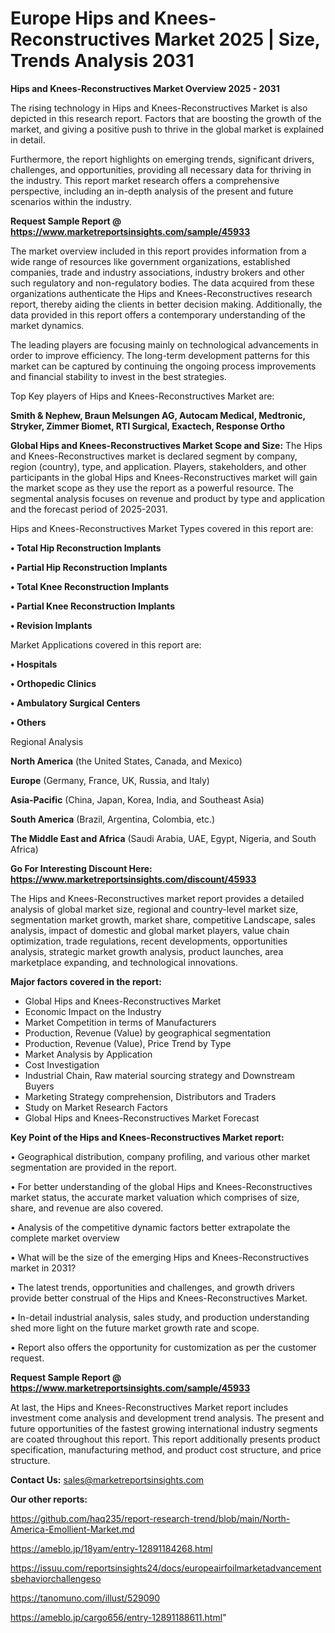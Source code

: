 # Europe Hips and Knees-Reconstructives Market 2025 | Size, Trends Analysis 2031

<Strong> Hips and Knees-Reconstructives Market Overview 2025 - 2031</strong>

The rising technology in Hips and Knees-Reconstructives Market is also depicted in this research report. Factors that are boosting the growth of the market, and giving a positive push to thrive in the global market is explained in detail.

Furthermore, the report highlights on emerging trends, significant drivers, challenges, and opportunities, providing all necessary data for thriving in the industry. This report market research offers a comprehensive perspective, including an in-depth analysis of the present and future scenarios within the industry.

<strong>Request Sample Report @ <a href=https://www.marketreportsinsights.com/sample/45933>https://www.marketreportsinsights.com/sample/45933</a></strong>

The market overview included in this report provides information from a wide range of resources like government organizations, established companies, trade and industry associations, industry brokers and other such regulatory and non-regulatory bodies. The data acquired from these organizations authenticate the Hips and Knees-Reconstructives research report, thereby aiding the clients in better decision making. Additionally, the data provided in this report offers a contemporary understanding of the market dynamics.

The leading players are focusing mainly on technological advancements in order to improve efficiency. The long-term development patterns for this market can be captured by continuing the ongoing process improvements and financial stability to invest in the best strategies.

Top Key players of Hips and Knees-Reconstructives Market are:

<strong>Smith & Nephew, Braun Melsungen AG, Autocam Medical, Medtronic, Stryker, Zimmer Biomet, RTI Surgical, Exactech, Response Ortho</strong>

<strong><b>Global Hips and Knees-Reconstructives Market Scope and Size:</b></strong>
The Hips and Knees-Reconstructives market is declared segment by company, region (country), type, and application. Players, stakeholders, and other participants in the global Hips and Knees-Reconstructives market will gain the market scope as they use the report as a powerful resource. The segmental analysis focuses on revenue and product by type and application and the forecast period of 2025-2031.

Hips and Knees-Reconstructives Market Types covered in this report are:

<strong>•  Total Hip Reconstruction Implants

•  Partial Hip Reconstruction Implants

•  Total Knee Reconstruction Implants

•  Partial Knee Reconstruction Implants

•  Revision Implants</strong>

Market Applications covered in this report are:

<strong>•  Hospitals

•  Orthopedic Clinics

•  Ambulatory Surgical Centers

•  Others</strong> 

Regional Analysis

<strong>North America</strong> (the United States, Canada, and Mexico)

<strong>Europe</strong> (Germany, France, UK, Russia, and Italy)

<strong>Asia-Pacific</strong> (China, Japan, Korea, India, and Southeast Asia)

<strong>South America</strong> (Brazil, Argentina, Colombia, etc.)

<strong>The Middle East and Africa</strong> (Saudi Arabia, UAE, Egypt, Nigeria, and South Africa)

<strong>Go For Interesting Discount Here: <a href=https://www.marketreportsinsights.com/discount/45933>https://www.marketreportsinsights.com/discount/45933</a></strong>

The Hips and Knees-Reconstructives market report provides a detailed analysis of global market size, regional and country-level market size, segmentation market growth, market share, competitive Landscape, sales analysis, impact of domestic and global market players, value chain optimization, trade regulations, recent developments, opportunities analysis, strategic market growth analysis, product launches, area marketplace expanding, and technological innovations.

<strong><b>Major factors covered in the report:</b></strong>
<ul>
  <li>Global Hips and Knees-Reconstructives Market </li>
  <li>Economic Impact on the Industry</li>
  <li>Market Competition in terms of Manufacturers</li>
  <li>Production, Revenue (Value) by geographical segmentation</li>
  <li>Production, Revenue (Value), Price Trend by Type</li>
  <li>Market Analysis by Application</li>
  <li>Cost Investigation</li>
  <li>Industrial Chain, Raw material sourcing strategy and Downstream Buyers</li>
  <li>Marketing Strategy comprehension, Distributors and Traders</li>
  <li>Study on Market Research Factors</li>
  <li>Global Hips and Knees-Reconstructives Market Forecast</li>
</ul>

<strong><b>Key Point of the Hips and Knees-Reconstructives Market report:</b></strong>

• Geographical distribution, company profiling, and various other market segmentation are provided in the report.

• For better understanding of the global Hips and Knees-Reconstructives market status, the accurate market valuation which comprises of size, share, and revenue are also covered.

• Analysis of the competitive dynamic factors better extrapolate the complete market overview

• What will be the size of the emerging Hips and Knees-Reconstructives market in 2031?

• The latest trends, opportunities and challenges, and growth drivers provide better construal of the Hips and Knees-Reconstructives Market.

• In-detail industrial analysis, sales study, and production understanding shed more light on the future market growth rate and scope.

• Report also offers the opportunity for customization as per the customer request.

<strong>Request Sample Report @ <a href=https://www.marketreportsinsights.com/sample/45933>https://www.marketreportsinsights.com/sample/45933</a></strong>

At last, the Hips and Knees-Reconstructives Market report includes investment come analysis and development trend analysis. The present and future opportunities of the fastest growing international industry segments are coated throughout this report. This report additionally presents product specification, manufacturing method, and product cost structure, and price structure.

<strong>Contact Us:</strong>
sales@marketreportsinsights.com

<strong>Our other reports:</strong>

<a href=https://github.com/haq235/report-research-trend/blob/main/North-America-Emollient-Market.md>https://github.com/haq235/report-research-trend/blob/main/North-America-Emollient-Market.md</a>

<a href=https://ameblo.jp/18yam/entry-12891184268.html>https://ameblo.jp/18yam/entry-12891184268.html</a>

<a href=https://issuu.com/reportsinsights24/docs/europeairfoilmarketadvancementsbehaviorchallengeso>https://issuu.com/reportsinsights24/docs/europeairfoilmarketadvancementsbehaviorchallengeso</a>

<a href=https://tanomuno.com/illust/529090>https://tanomuno.com/illust/529090</a>

<a href=https://ameblo.jp/cargo656/entry-12891188611.html>https://ameblo.jp/cargo656/entry-12891188611.html</a>"
